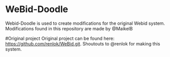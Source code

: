 # WeBid-Doodle
Webid-Doodle is used to create modifications for the original Webid system.
Modifications found in this repository are made by @MaikelB

#Original project
Original project can be found here: https://github.com/renlok/WeBid.git.
Shoutouts to @renlok for making this system.

